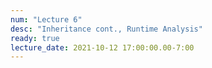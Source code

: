 ```yaml
---
num: "Lecture 6"
desc: "Inheritance cont., Runtime Analysis"
ready: true
lecture_date: 2021-10-12 17:00:00.00-7:00
---
```

